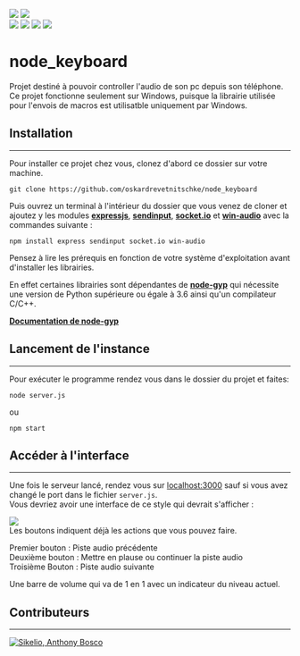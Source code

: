 ![](https://img.shields.io/badge/nodejs-14.17.0-brightgreen) ![](https://img.shields.io/badge/npm-6.14.13-brightgreen)  
![](https://img.shields.io/badge/express-4.17.2-red) ![](https://img.shields.io/badge/sendinput-0.2.0-red) ![](https://img.shields.io/badge/socket.io-4.4.1-red) ![](https://img.shields.io/badge/winaudio-2.0.2-red)

# node_keyboard

Projet destiné à pouvoir controller l'audio de son pc depuis son téléphone.  
Ce projet fonctionne seulement sur Windows, puisque la librairie utilisée pour l'envois de macros est utilisatble uniquement par Windows.

## Installation

------

Pour installer ce projet chez vous, clonez d'abord ce dossier sur votre machine.

```console
git clone https://github.com/oskardrevetnitschke/node_keyboard
```

Puis ouvrez un terminal à l'intérieur du dossier que vous venez de cloner et ajoutez y les modules [**expressjs**](https://expressjs.com), [**sendinput**](https://www.npmjs.com/package/sendinput), [**socket.io**](https://socket.io/) et [**win-audio**](https://www.npmjs.com/package/win-audio) avec la commandes suivante :

```console
npm install express sendinput socket.io win-audio
```

Pensez à lire les prérequis en fonction de votre système d'exploitation avant d'installer les librairies.  
  
En effet certaines librairies sont dépendantes de [**node-gyp**](https://www.npmjs.com/package/node-gyp) qui nécessite une version de Python supérieure ou égale à 3.6 ainsi qu'un compilateur C/C++.  
     
[**Documentation de node-gyp**](https://www.npmjs.com/package/node-gyp#on-windows) 

## Lancement de l'instance

---

Pour exécuter le programme rendez vous dans le dossier du projet et faites:

```console
node server.js
```

ou 

```console
npm start
```
## Accéder à l'interface

---

Une fois le serveur lancé, rendez vous sur [localhost:3000](http://localhost:3000) sauf si vous avez changé le port dans le fichier `server.js`.  
Vous devriez avoir une interface de ce style qui devrait s'afficher :  

![](https://sikelio.s-ul.eu/RJJN6hCW)  
Les boutons indiquent déjà les actions que vous pouvez faire.  

Premier bouton : Piste audio précédente  
Deuxième bouton : Mettre en plause ou continuer la piste audio  
Troisième Bouton : Piste audio suivante  

Une barre de volume qui va de 1 en 1 avec un indicateur du niveau actuel.

## Contributeurs

---
[![Sikelio, Anthony Bosco](https://contrib.rocks/image?repo=oskardrevetnitschke/node_keyboard)](https://github.com/oskardrevetnitschke/node_keyboard/graphs/contributors)